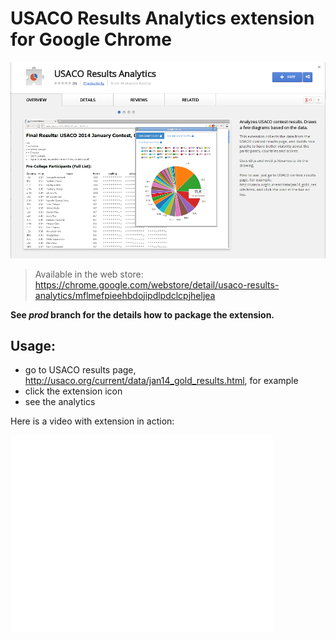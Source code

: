 # USACO Results Analytics extension for Google Chrome
![Page action](github/extension-in-chrome.png)
> Available in the web store: <https://chrome.google.com/webstore/detail/usaco-results-analytics/mflmefpieehbdojipdlpdclcpjheljea>

__See *prod* branch for the details how to package the extension.__

## Usage:
 - go to USACO results page, <http://usaco.org/current/data/jan14_gold_results.html>, for example
 - click the extension icon
 - see the analytics

Here is a video with extension in action:
<iframe width="420" height="315" src="//www.youtube.com/embed/93Zr_H_fcaI" frameborder="0" allowfullscreen></iframe>
